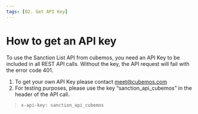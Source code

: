 ```yaml
---
tags: [02. Get API Key]
---
```


# How to get an API key

To use the Sanction List API from cubemos, you need an API Key to be included in all REST API calls. Without the key, the API request will fail with the error code 401. 

1. To get your own API Key please contact meet@cubemos.com
2. For testing purposes, please use the key “sanction_api_cubemos” in the header of the API call. 

<!-- theme: info -->
> ``` x-api-key: sanction_api_cubemos ```
